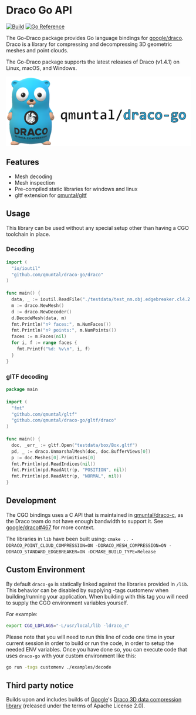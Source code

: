 # Draco Go API

[![Build](https://github.com/qmuntal/draco-go/actions/workflows/test.yml/badge.svg)](https://github.com/qmuntal/draco-go/actions/workflows/test.yml)
[![Go Reference](https://pkg.go.dev/badge/github.com/qmuntal/draco-go/draco.svg)](https://pkg.go.dev/github.com/qmuntal/draco-go/draco)

The Go-Draco package provides Go language bindings for [google/draco](https://github.com/google/draco). Draco is a library for compressing and decompressing 3D geometric meshes and point clouds.

The Go-Draco package supports the latest releases of Draco (v1.4.1) on Linux, macOS, and Windows.

<p align="center"><img width="640" src="./assets/logo.png" alt="Gopher Draco"></p>

## Features

- Mesh decoding
- Mesh inspection
- Pre-compiled static libraries for windows and linux
- gltf extension for [qmuntal/gltf](https://github.com/qmuntal/gltf)

## Usage

This library can be used without any special setup other than having a CGO toolchain in place.

### Decoding

```go
import (
  "io/ioutil"
  "github.com/qmuntal/draco-go/draco"
)

func main() {
  data, _ := ioutil.ReadFile("./testdata/test_nm.obj.edgebreaker.cl4.2.2.drc")
  m := draco.NewMesh()
  d := draco.NewDecoder()
  d.DecodeMesh(data, m)
  fmt.Println("nº faces:", m.NumFaces())
  fmt.Println("nº points:", m.NumPoints())
  faces := m.Faces(nil)
  for i, f := range faces {
    fmt.Printf("%d: %v\n", i, f)
  }
}
```

### glTF decoding

```go
package main

import (
  "fmt"
  "github.com/qmuntal/gltf"
  "github.com/qmuntal/draco-go/gltf/draco"
)

func main() {
  doc, _err_ := gltf.Open("testdata/box/Box.gltf")
  pd, _ := draco.UnmarshalMesh(doc, doc.BufferViews[0])
  p := doc.Meshes[0].Primitives[0]
  fmt.Println(pd.ReadIndices(nil))
  fmt.Println(pd.ReadAttr(p, "POSITION", nil))
  fmt.Println(pd.ReadAttr(p, "NORMAL", nil))
}
```

## Development

The CGO bindings uses a C API that is maintained in [qmuntal/draco-c](https://github.com/qmuntal/draco-c), as the Draco team do not have enough bandwidth to support it. See [google/draco#467](https://github.com/google/draco/pull/663#issuecomment-772802508) for more context.

The libraries in `lib` have been built using: `cmake .. -DDRACO_POINT_CLOUD_COMPRESSION=ON -DDRACO_MESH_COMPRESSION=ON -DDRACO_STANDARD_EDGEBREAKER=ON -DCMAKE_BUILD_TYPE=Release`

## Custom Environment

By default `draco-go` is statically linked against the libraries provided in `/lib`. This behavior can be disabled by supplying -tags customenv when building/running your application. When building with this tag you will need to supply the CGO environment variables yourself.

For example:

```bash
export CGO_LDFLAGS="-L/usr/local/lib -ldraco_c"
```

Please note that you will need to run this line of code one time in your current session in order to build or run the code, in order to setup the needed ENV variables. Once you have done so, you can execute code that uses `draco-go` with your custom environment like this:

```bash
go run -tags customenv ./examples/decode
```

## Third party notice

Builds upon and includes builds of [Google](https://about.google)'s [Draco 3D data compression library](https://google.github.io/draco) (released under the terms of Apache License 2.0).
